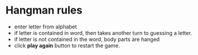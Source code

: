 # Hangman rules
* enter letter from alphabet
* if letter is contained in word, then takes another turn to guessing a letter.
* if letter is not contained in the word, body parts are hanged
* click  <b>play again</b> button to restart the game.